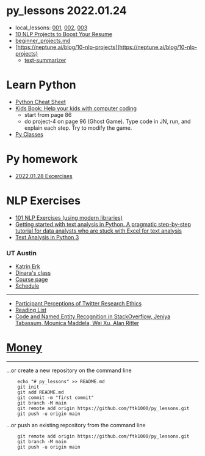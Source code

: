 # py_lessons 2022.01.24
* local_lessons: [001](farid_lesson_001.ipynb), [002](farid_lesson_002.ipynb), [003](farid_lesson_003.ipynb)
* [10 NLP Projects to Boost Your Resume](https://neptune.ai/blog/10-nlp-projects)
* [beginner_projects.md](beginner_projects.md)
* [https://neptune.ai/blog/10-nlp-projects](https://neptune.ai/blog/10-nlp-projects)
  * [text-summarizer](https://github.com/edubey/text-summarizer/commit/2458c2f515af62d74a12b03fa4b9d65b88f970d8) 

# Learn Python
* [Python Cheat Sheet](https://perso.limsi.fr/pointal/_media/python:cours:mementopython3-english.pdf)
* [Kids Book: Help your kids with computer coding](http://library.lol/main/72D218A7A73C4D4ABC7BE582EBD85385)
  * start from page 86
  * do project-4 on page 96 (Ghost Game). Type code in JN, run, and explain each step. Try to modify the game.  
* [Py Classes](python_classes.md)

# Py homework 
* [2022.01.28 Excercises](py_excercises.md) 

# NLP Exercises
* [101 NLP Exercises (using modern libraries)](https://www.machinelearningplus.com/nlp/nlp-exercises/)
* [Getting started with text analysis in Python. A pragmatic step-by-step tutorial for data analysts who are stuck with Excel for text analysis](https://towardsdatascience.com/getting-started-with-text-analysis-in-python-ca13590eb4f7)
* [Text Analysis in Python 3](https://www.geeksforgeeks.org/text-analysis-in-python-3/)

### UT Austin
* [Katrin Erk](https://www.katrinerk.com/home)
* [Dinara's class](https://www.katrinerk.com/courses/analyzing-linguistic-data-and-programming-for-linguists#h.10dt4bwiiefs)
* [Course page](https://www.katrinerk.com/courses/analyzing-linguistic-data-and-programming-for-linguists)
* [Schedule](https://www.katrinerk.com/courses/analyzing-linguistic-data-and-programming-for-linguists#h.i0l78w4pcjz0)

---
* [Participant Perceptions of Twitter Research Ethics](https://mail.google.com/mail/u/0/#inbox/WhctKKXPdgxQJPWpWvJbFlPDLZCpNCTjFZCSLcxqdxqkLRPfbNvWrzmjzZnZPBPZcgtnTbB?projector=1&messagePartId=0.1)
* [Reading List](https://www.cs.utexas.edu/~ml/nll/)
* [Code and Named Entity Recognition in StackOverflow, Jeniya Tabassum, Mounica Maddela, Wei Xu, Alan Ritter](https://arxiv.org/abs/2005.01634)

# [Money](money.md) 



---


…or create a new repository on the command line

        echo "# py_lessons" >> README.md
        git init
        git add README.md
        git commit -m "first commit"
        git branch -M main
        git remote add origin https://github.com/ftk1000/py_lessons.git
        git push -u origin main
        
…or push an existing repository from the command line

        git remote add origin https://github.com/ftk1000/py_lessons.git
        git branch -M main
        git push -u origin main
